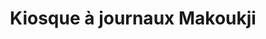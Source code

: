 ---
title: "Kiosque à journaux Makoukji"
url: /montreal/kiosque-a-journaux-makoukji/
shop: convenience
---